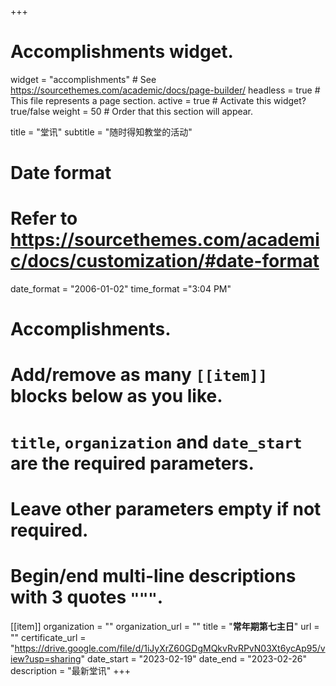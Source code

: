 +++
# Accomplishments widget.
widget = "accomplishments"  # See https://sourcethemes.com/academic/docs/page-builder/
headless = true  # This file represents a page section.
active = true  # Activate this widget? true/false
weight = 50  # Order that this section will appear.

title = "堂讯"
subtitle = "随时得知教堂的活动"

# Date format
#   Refer to https://sourcethemes.com/academic/docs/customization/#date-format
date_format = "2006-01-02"
time_format ="3:04 PM"

# Accomplishments.
#   Add/remove as many `[[item]]` blocks below as you like.
#   `title`, `organization` and `date_start` are the required parameters.
#   Leave other parameters empty if not required.
#   Begin/end multi-line descriptions with 3 quotes `"""`.

[[item]]
  organization = ""
  organization_url = ""
  title = "**常年期第七主日**"
  url = ""
  certificate_url = "https://drive.google.com/file/d/1iJyXrZ60GDgMQkvRvRPvN03Xt6ycAp95/view?usp=sharing"
  date_start = "2023-02-19"
  date_end = "2023-02-26"
  description = "最新堂讯"
+++
